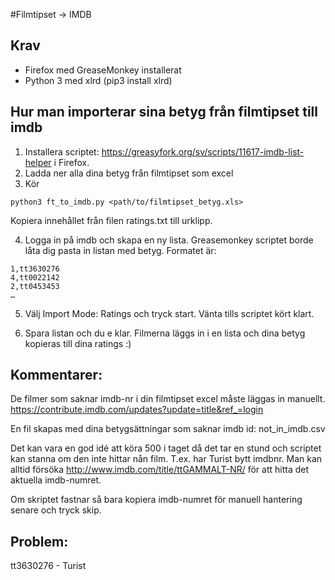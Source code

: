 #Filmtipset -> IMDB

## Krav
- Firefox med GreaseMonkey installerat
- Python 3 med xlrd (pip3 install xlrd)

## Hur man importerar sina betyg från filmtipset till imdb

1. Installera scriptet: https://greasyfork.org/sv/scripts/11617-imdb-list-helper i Firefox. 
2. Ladda ner alla dina betyg från filmtipset som excel
3. Kör 
```
python3 ft_to_imdb.py <path/to/filmtipset_betyg.xls>
```
Kopiera innehållet från filen ratings.txt till urklipp.

4. Logga in på imdb och skapa en ny lista.
Greasemonkey scriptet borde låta dig pasta in listan med betyg. Formatet är:

```
1,tt3630276
4,tt0022142
2,tt0453453
…
```

5. Välj Import Mode: Ratings och tryck start. Vänta tills scriptet kört klart. 

6. Spara listan och du e klar. Filmerna läggs in i en lista och dina betyg kopieras till dina ratings :)


## Kommentarer:
De filmer som saknar imdb-nr i din filmtipset excel måste läggas in manuellt.
https://contribute.imdb.com/updates?update=title&ref_=login

En fil skapas med dina betygsättningar som saknar imdb id: not_in_imdb.csv

Det kan vara en god idé att köra 500 i taget då det tar en stund och scriptet kan stanna om den inte hittar nån film. T.ex. har Turist bytt imdbnr.
Man kan alltid försöka
http://www.imdb.com/title/ttGAMMALT-NR/ för att hitta det aktuella imdb-numret.

Om skriptet fastnar så bara kopiera imdb-numret för manuell hantering senare och tryck skip.

## Problem:
tt3630276 - Turist
